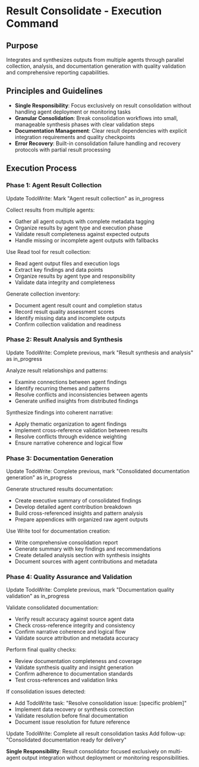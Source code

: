 # Result Consolidate - Execution Command

## Purpose
Integrates and synthesizes outputs from multiple agents through parallel collection, analysis, and documentation generation with quality validation and comprehensive reporting capabilities.

## Principles and Guidelines

- **Single Responsibility**: Focus exclusively on result consolidation without handling agent deployment or monitoring tasks
- **Granular Consolidation**: Break consolidation workflows into small, manageable synthesis phases with clear validation steps
- **Documentation Management**: Clear result dependencies with explicit integration requirements and quality checkpoints
- **Error Recovery**: Built-in consolidation failure handling and recovery protocols with partial result processing

## Execution Process

### Phase 1: Agent Result Collection
Update TodoWrite: Mark "Agent result collection" as in_progress

Collect results from multiple agents:
- Gather all agent outputs with complete metadata tagging
- Organize results by agent type and execution phase
- Validate result completeness against expected outputs
- Handle missing or incomplete agent outputs with fallbacks

Use Read tool for result collection:
- Read agent output files and execution logs
- Extract key findings and data points
- Organize results by agent type and responsibility
- Validate data integrity and completeness

Generate collection inventory:
- Document agent result count and completion status
- Record result quality assessment scores
- Identify missing data and incomplete outputs
- Confirm collection validation and readiness

### Phase 2: Result Analysis and Synthesis
Update TodoWrite: Complete previous, mark "Result synthesis and analysis" as in_progress

Analyze result relationships and patterns:
- Examine connections between agent findings
- Identify recurring themes and patterns
- Resolve conflicts and inconsistencies between agents
- Generate unified insights from distributed findings

Synthesize findings into coherent narrative:
- Apply thematic organization to agent findings
- Implement cross-reference validation between results
- Resolve conflicts through evidence weighting
- Ensure narrative coherence and logical flow

### Phase 3: Documentation Generation
Update TodoWrite: Complete previous, mark "Consolidated documentation generation" as in_progress

Generate structured results documentation:
- Create executive summary of consolidated findings
- Develop detailed agent contribution breakdown
- Build cross-referenced insights and pattern analysis
- Prepare appendices with organized raw agent outputs

Use Write tool for documentation creation:
- Write comprehensive consolidation report
- Generate summary with key findings and recommendations
- Create detailed analysis section with synthesis insights
- Document sources with agent contributions and metadata

### Phase 4: Quality Assurance and Validation
Update TodoWrite: Complete previous, mark "Documentation quality validation" as in_progress

Validate consolidated documentation:
- Verify result accuracy against source agent data
- Check cross-reference integrity and consistency
- Confirm narrative coherence and logical flow
- Validate source attribution and metadata accuracy

Perform final quality checks:
- Review documentation completeness and coverage
- Validate synthesis quality and insight generation
- Confirm adherence to documentation standards
- Test cross-references and validation links

If consolidation issues detected:
- Add TodoWrite task: "Resolve consolidation issue: [specific problem]"
- Implement data recovery or synthesis correction
- Validate resolution before final documentation
- Document issue resolution for future reference

Update TodoWrite: Complete all result consolidation tasks
Add follow-up: "Consolidated documentation ready for delivery"

**Single Responsibility**: Result consolidator focused exclusively on multi-agent output integration without deployment or monitoring responsibilities.